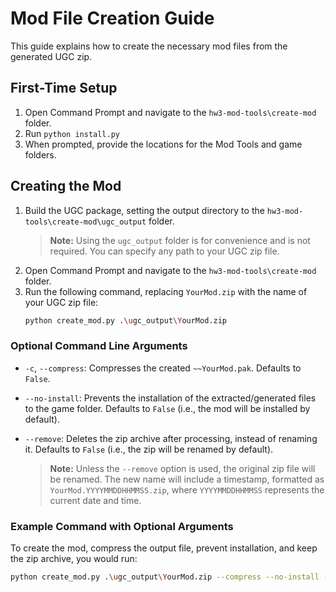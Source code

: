 # Mod File Creation Guide

This guide explains how to create the necessary mod files from the generated UGC zip.

## First-Time Setup

1. Open Command Prompt and navigate to the `hw3-mod-tools\create-mod` folder.
2. Run `python install.py`
3. When prompted, provide the locations for the Mod Tools and game folders.

## Creating the Mod

1. Build the UGC package, setting the output directory to the `hw3-mod-tools\create-mod\ugc_output` folder.
    > **Note:** Using the `ugc_output` folder is for convenience and is not required. You can specify any path to your UGC zip file.
2. Open Command Prompt and navigate to the `hw3-mod-tools\create-mod` folder.
3. Run the following command, replacing `YourMod.zip` with the name of your UGC zip file:
    ```sh
    python create_mod.py .\ugc_output\YourMod.zip
    ```

### Optional Command Line Arguments

* `-c`, `--compress`: Compresses the created `~~YourMod.pak`. Defaults to `False`.
* `--no-install`: Prevents the installation of the extracted/generated files to the game folder. Defaults to `False` (i.e., the mod will be installed by default).
* `--remove`: Deletes the zip archive after processing, instead of renaming it. Defaults to `False` (i.e., the zip will be renamed by default).

    > **Note:** Unless the `--remove` option is used, the original zip file will be renamed. The new name will include a timestamp, formatted as `YourMod.YYYYMMDDHHMMSS.zip`, where `YYYYMMDDHHMMSS` represents the current date and time.

### Example Command with Optional Arguments

To create the mod, compress the output file, prevent installation, and keep the zip archive, you would run:

```sh
python create_mod.py .\ugc_output\YourMod.zip --compress --no-install --keep
```